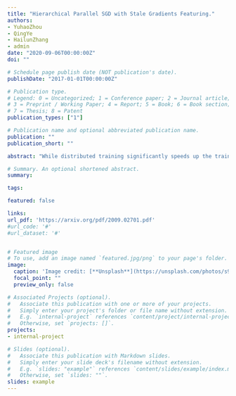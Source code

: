 ```yaml
---
title: "Hierarchical Parallel SGD with Stale Gradients Featuring."
authors:
- YuhaoZhou
- QingYe
- HailunZhang
- admin
date: "2020-09-06T00:00:00Z"
doi: ""

# Schedule page publish date (NOT publication's date).
publishDate: "2017-01-01T00:00:00Z"

# Publication type.
# Legend: 0 = Uncategorized; 1 = Conference paper; 2 = Journal article;
# 3 = Preprint / Working Paper; 4 = Report; 5 = Book; 6 = Book section;
# 7 = Thesis; 8 = Patent
publication_types: ["1"]

# Publication name and optional abbreviated publication name.
publication: ""
publication_short: ""

abstract: "While distributed training significantly speeds up the training process of the deep neural network (DNN), the utilization of the cluster is relatively low due to the time-consuming data synchronizing between workers. To alleviate this problem, a novel Hierarchical Parallel SGD (HPSGD) strategy is proposed based on the observation that the data synchronization phase can be paralleled with the local training phase (i.e., Feed-forward and back-propagation). Furthermore, an improved model updating method is unitized to remedy the introduced stale gradients problem, which commits updates to the replica (i.e., a temporary model that has the same parameters as the global model) and then merges the average changes to the global model. Extensive experiments are conducted to demonstrate that the proposed HPSGD approach substantially boosts the distributed DNN training, reduces the disturbance of the stale gradients and achieves better accuracy in given fixed wall-time."

# Summary. An optional shortened abstract.
summary:

tags:

featured: false

links:
url_pdf: 'https://arxiv.org/pdf/2009.02701.pdf'
#url_code: '#'
#url_dataset: '#'


# Featured image
# To use, add an image named `featured.jpg/png` to your page's folder. 
image:
  caption: 'Image credit: [**Unsplash**](https://unsplash.com/photos/s9CC2SKySJM)'
  focal_point: ""
  preview_only: false

# Associated Projects (optional).
#   Associate this publication with one or more of your projects.
#   Simply enter your project's folder or file name without extension.
#   E.g. `internal-project` references `content/project/internal-project/index.md`.
#   Otherwise, set `projects: []`.
projects:
- internal-project

# Slides (optional).
#   Associate this publication with Markdown slides.
#   Simply enter your slide deck's filename without extension.
#   E.g. `slides: "example"` references `content/slides/example/index.md`.
#   Otherwise, set `slides: ""`.
slides: example
---
```

